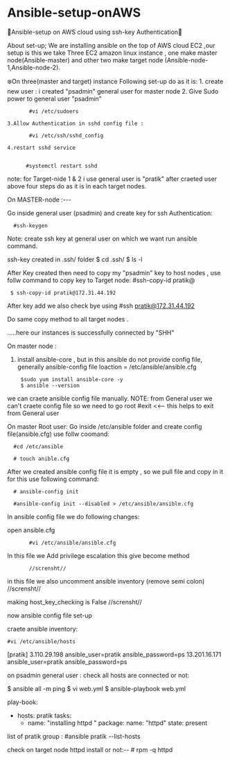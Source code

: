 # Ansible-setup-onAWS

🌟Ansible-setup on AWS cloud using ssh-key Authentication🌟

About set-up;
We are installing ansible on the top of AWS cloud EC2 ,our setup is this we take Three EC2 amazon linux instance , one make master node(Ansible-master) and other two make target node (Ansible-node-1,Ansible-node-2).

❄️On three(master and target) instance Following set-up do as it is:
    1. create new user : i created "psadmin" general user for master node
    2. Give Sudo power to general user "psadmin" 
    
           #vi /etc/sudoers

    3.Allow Authentication in sshd config file :
    
           #vi /etc/ssh/sshd_config

    4.restart sshd service 

    
          #systemctl restart sshd

note:
for Target-nide 1 & 2 i use general user is "pratik" after craeted user above four steps do as it is in each target nodes.


On MASTER-node :---

Go inside general user (psadmin) and create key for ssh Authentication:
 
      #ssh-keygen
  Note: create ssh key at general user on which we want run ansible command.

ssh-key created in .ssh/ folder
       $ cd .ssh/
       $ ls -l

After Key created then need to copy my "psadmin" key to host nodes , use follw command to copy key to Target node:
    #ssh-copy-id  pratik@<private ip of target ec2 instance>
    
     $ ssh-copy-id pratik@172.31.44.192

   After key add we also check bye using
     #ssh pratik@172.31.44.192

Do same copy method to all target nodes .

.....here our instances is successfully connected by "SHH"



On master node :
1. install ansible-core  , but in this ansible do not provide config file,
 generally ansible-config file loaction = /etc/ansible/ansible.cfg

        $sudo yum install ansible-core -y
        $ ansible --version


we can craete ansible config file manually.
NOTE: from General user we can't craete config file so we need to go root
        #exit <<-- this helps to exit from General user

On master Root user:
 Go inside /etc/ansible folder and create config file(ansible.cfg) use follw coomand:

      #cd /etc/ansible

      # touch anible.cfg

After we created ansible config file it is empty , so we pull file and copy in it for this use following command:

      # ansible-config init
     
      #ansible-config init --disabled > /etc/ansible/ansible.cfg


In ansible config file we do following changes:
 
open ansible.cfg
        
           #vi /etc/ansible/ansible.cfg

   In this file we Add privilege escalation this give become method 
        
           //scrensht//

   in this file we also uncomment ansible inventory (remove semi colon)
              //scrensht//

   making host_key_checking is False
           //scrensht//





now  ansible config file set-up


craete ansible inventory:

    #vi /etc/ansible/hosts
    
 [pratik]
3.110.29.198  ansible_user=pratik  ansible_password=ps
13.201.16.171  ansible_user=pratik  ansible_password=ps




on psadmin general user :
check all hosts are connected or not:


   $ ansible all -m ping
   $ vi web.yml
   $ ansible-playbook web.yml
   
play-book:
 
- hosts: pratik
  tasks:
    - name: "installing httpd "
      package:
        name: "httpd"
        state: present


list of pratik group :
         #ansible pratik  --list-hosts



check on target node httpd install or not:--
             # rpm -q httpd
